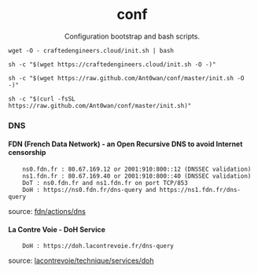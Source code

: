 <p align="center">
  <h1 align="center">conf</h1>
  <p align="center"> Configuration bootstrap and bash scripts. <i></i>
</p>



```shell
wget -O - craftedengineers.cloud/init.sh | bash
```


```shell
sh -c "$(wget https://craftedengineers.cloud/init.sh -O -)"
```

```shell
sh -c "$(wget https://raw.github.com/Ant0wan/conf/master/init.sh -O -)"
```

```shell
sh -c "$(curl -fsSL https://raw.github.com/Ant0wan/conf/master/init.sh)"
```

### DNS

#### FDN (French Data Network) - an Open Recursive DNS to avoid Internet censorship

```shell
    ns0.fdn.fr : 80.67.169.12 or 2001:910:800::12 (DNSSEC validation)
    ns1.fdn.fr : 80.67.169.40 or 2001:910:800::40 (DNSSEC validation)
    DoT : ns0.fdn.fr and ns1.fdn.fr on port TCP/853
    DoH : https://ns0.fdn.fr/dns-query and https://ns1.fdn.fr/dns-query
```

source: [fdn/actions/dns](https://www.fdn.fr/actions/dns/)

#### La Contre Voie - DoH Service

```shell
    DoH : https://doh.lacontrevoie.fr/dns-query
```

source: [lacontrevoie/technique/services/doh](https://docs.lacontrevoie.fr/technique/services/doh/)
